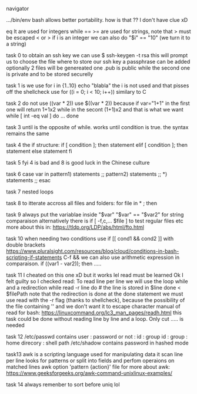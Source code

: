 navigator

.../bin/env bash allows better portability. how is that ?? I don't have clue xD

eq lt are used for integers while == >= are used for strings, note that > must be escaped \< or \>
if i is an integer we can also do "$i" == "10" (we turn it to a string)

task 0
to obtain an ssh key we can use $ ssh-keygen -t rsa
this will prompt us to choose the file where to store our ssh key
a passphrase can be added optionally
2 files will be genereated one .pub is public while the second one is private and to be stored securelly

task 1
is we use
for i in {1..10}
	echo "blabla"
the i is not used and that pisses off the shellcheck
use
for ((i = 0; i < 10; i++))
similary to C

task 2
do not use $(($var * 2)) use $((var * 2))
because if var="1+1" in the first one will return 1+1x2 while in the secont (1+1)x2 and that is what we want
while [ int -eq val ]
do
	...
done

task 3
until is the opposite of while. works until condition is true.
the syntax remains the same

task 4
the if structure:
if [ condition ]; then
	statement
elif [ condition ]; then
	statement
else
	statement
fi

task 5
fyi 4 is bad and 8 is good luck in the Chinese culture

task 6
case var in
	pattern1)
		statements
		;;
	pattern2)
		statements
		;;
	*)
		statements
		;;
esac

task 7
nested loops

task 8
to itterate accross all files and folders:
for file in * ; then

task 9
always put the variablae inside "$var"
"$var" == "$var2" for string comparaison
alternatively there is if [ -f,c,... $file ] to test regular files etc
more about this in: https://tldp.org/LDP/abs/html/fto.html

task 10
when needing two conditions use if [[ cond1 && cond2 ]] with double brackets
https://www.pluralsight.com/resources/blog/cloud/conditions-in-bash-scripting-if-statements  C-f &&
we can also use arithmetic expression in comparaison. if ((var1 - var2)); then .....

task 11
I cheated on this one xD but it works lel
read must be learned
Ok I felt guilty so I checked read:
To read line per line we will use the loop while and a redirection
while read -r line
do
	# the line is stored in $line
done < $filePath
note that the redirection is done at the done statement
we must use read with the -r flag (thanks to shellcheck), because the possibility of the file containing '\' and we don't want it to escape character
manual of read for bash: https://linuxcommand.org/lc3_man_pages/readh.html
this task could be done without reading line by line and a loop. Only cut ..... is needed

task 12
/etc/passwd contains 
user : password or not : id : group id : group : home direcory : shell path
/etc/shadow contains
password in hashed mode

task13
awk is a scripting language used for manipulating data
it scan line per line looks for patterns or split into fields and perfom operaions on matched lines
awk option 'pattern {action}' file
for more about awk: https://www.geeksforgeeks.org/awk-command-unixlinux-examples/

task 14
always remenber to sort before uniq lol
